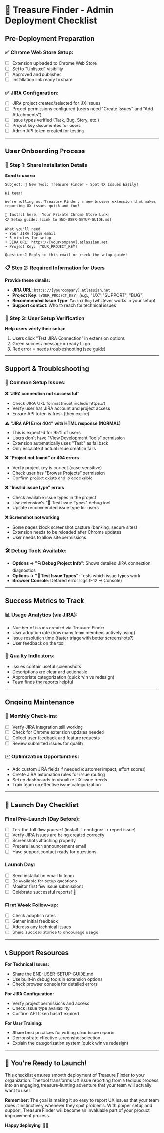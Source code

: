 # 🚀 Treasure Finder - Admin Deployment Checklist

## Pre-Deployment Preparation

### ✅ Chrome Web Store Setup:
- [ ] Extension uploaded to Chrome Web Store
- [ ] Set to "Unlisted" visibility 
- [ ] Approved and published
- [ ] Installation link ready to share

### ✅ JIRA Configuration:
- [ ] JIRA project created/selected for UX issues
- [ ] Project permissions configured (users need "Create Issues" and "Add Attachments")
- [ ] Issue types verified (Task, Bug, Story, etc.)
- [ ] Project key documented for users
- [ ] Admin API token created for testing

---

## User Onboarding Process

### 📧 Step 1: Share Installation Details
**Send to users:**
```
Subject: 💎 New Tool: Treasure Finder - Spot UX Issues Easily!

Hi team!

We're rolling out Treasure Finder, a new browser extension that makes reporting UX issues quick and fun!

🔗 Install here: [Your Private Chrome Store Link]
📋 Setup guide: [Link to END-USER-SETUP-GUIDE.md]

What you'll need:
• Your JIRA login email
• 5 minutes for setup
• JIRA URL: https://[yourcompany].atlassian.net
• Project Key: [YOUR_PROJECT_KEY]

Questions? Reply to this email or check the setup guide!
```

### 📋 Step 2: Required Information for Users
**Provide these details:**
- **JIRA URL**: `https://[yourcompany].atlassian.net`
- **Project Key**: `[YOUR_PROJECT_KEY]` (e.g., "UX", "SUPPORT", "BUG")
- **Recommended Issue Type**: `Task` or `Bug` (whatever works in your setup)
- **Support contact**: Who to reach for technical issues

### 🎯 Step 3: User Setup Verification
**Help users verify their setup:**
1. Users click "Test JIRA Connection" in extension options
2. Green success message = ready to go
3. Red error = needs troubleshooting (see guide)

---

## Support & Troubleshooting

### 🔧 Common Setup Issues:

**❌ "JIRA connection not successful"**
- Check JIRA URL format (must include https://)
- Verify user has JIRA account and project access
- Ensure API token is fresh (they expire)

**⚠️ "JIRA API Error 404" with HTML response (NORMAL)**
- This is expected for 95% of users
- Users don't have "View Development Tools" permission
- Extension automatically uses "Task" as fallback
- Only escalate if actual issue creation fails

**❌ "Project not found" or 404 errors**
- Verify project key is correct (case-sensitive)
- Check user has "Browse Projects" permission
- Confirm project exists and is accessible

**❌ "Invalid issue type" errors**
- Check available issue types in the project
- Use extension's "🧪 Test Issue Types" debug tool
- Update recommended issue type for users

**❌ Screenshot not working**
- Some pages block screenshot capture (banking, secure sites)
- Extension needs to be reloaded after Chrome updates
- User needs to allow site permissions

### 🛠️ Debug Tools Available:
- **Options → "🔍 Debug Project Info"**: Shows detailed JIRA connection diagnostics
- **Options → "🧪 Test Issue Types"**: Tests which issue types work
- **Browser Console**: Detailed error logs (F12 → Console)

---

## Success Metrics to Track

### 📊 Usage Analytics (via JIRA):
- Number of issues created via Treasure Finder
- User adoption rate (how many team members actively using)
- Issue resolution time (faster triage with better screenshots?)
- User feedback on the tool

### 🎯 Quality Indicators:
- Issues contain useful screenshots
- Descriptions are clear and actionable  
- Appropriate categorization (quick win vs redesign)
- Team finds the reports helpful

---

## Ongoing Maintenance

### 🔄 Monthly Check-ins:
- [ ] Verify JIRA integration still working
- [ ] Check for Chrome extension updates needed
- [ ] Collect user feedback and feature requests
- [ ] Review submitted issues for quality

### 📈 Optimization Opportunities:
- Add custom JIRA fields if needed (customer impact, effort scores)
- Create JIRA automation rules for issue routing
- Set up dashboards to visualize UX issue trends
- Train team on effective issue categorization

---

## 🎉 Launch Day Checklist

### Final Pre-Launch (Day Before):
- [ ] Test the full flow yourself (install → configure → report issue)
- [ ] Verify JIRA issues are being created correctly
- [ ] Screenshots attaching properly
- [ ] Prepare launch announcement email
- [ ] Have support contact ready for questions

### Launch Day:
- [ ] Send installation email to team
- [ ] Be available for setup questions
- [ ] Monitor first few issue submissions
- [ ] Celebrate successful reports! 🎉

### First Week Follow-up:
- [ ] Check adoption rates
- [ ] Gather initial feedback
- [ ] Address any technical issues
- [ ] Share success stories to encourage usage

---

## 📞 Support Resources

**For Technical Issues:**
- Share the END-USER-SETUP-GUIDE.md
- Use built-in debug tools in extension options
- Check browser console for detailed errors

**For JIRA Configuration:**
- Verify project permissions and access
- Check issue type availability
- Confirm API token hasn't expired

**For User Training:**
- Share best practices for writing clear issue reports
- Demonstrate effective screenshot selection
- Explain the categorization system (quick win vs redesign)

---

## 🚀 You're Ready to Launch!

This checklist ensures smooth deployment of Treasure Finder to your organization. The tool transforms UX issue reporting from a tedious process into an engaging, treasure-hunting adventure that your team will actually want to use!

**Remember**: The goal is making it so easy to report UX issues that your team does it instinctively whenever they spot problems. With proper setup and support, Treasure Finder will become an invaluable part of your product improvement process.

**Happy deploying!** 💎✨
